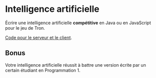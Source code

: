 # Intelligence artificielle

Écrire une intelligence artificielle **compétitive** en Java ou en JavaScript
pour le jeu de Tron.

[Code pour le serveur et le client](//github.com/abdelq/cybercycles).

## Bonus

Votre intelligence artificielle réussit à battre une version écrite par un
certain étudiant en Programmation 1.

